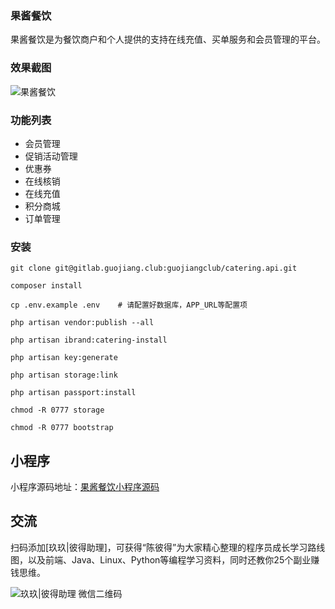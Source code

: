 ### 果酱餐饮

果酱餐饮是为餐饮商户和个人提供的支持在线充值、买单服务和会员管理的平台。

### 效果截图

![果酱餐饮](https://cdn.guojiang.club/catering.jpg)

### 功能列表

- 会员管理
- 促销活动管理
- 优惠券
- 在线核销
- 在线充值
- 积分商城
- 订单管理

### 安装

```shell
git clone git@gitlab.guojiang.club:guojiangclub/catering.api.git

composer install

cp .env.example .env    # 请配置好数据库，APP_URL等配置项

php artisan vendor:publish --all
 
php artisan ibrand:catering-install

php artisan key:generate

php artisan storage:link

php artisan passport:install

chmod -R 0777 storage

chmod -R 0777 bootstrap

```

## 小程序

小程序源码地址：[果酱餐饮小程序源码](https://gitee.com/guojiangclub/catering.miniprogram)

## 交流

扫码添加[玖玖|彼得助理]，可获得“陈彼得”为大家精心整理的程序员成长学习路线图，以及前端、Java、Linux、Python等编程学习资料，同时还教你25个副业赚钱思维。

![玖玖|彼得助理 微信二维码](https://cdn.guojiang.club/xiaojunjunqyewx2.jpg)